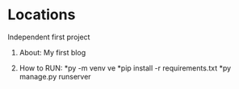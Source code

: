# Locations
Independent first project

1) About:
  My first blog

2) How to RUN:
  *py -m venv ve
  *pip install -r requirements.txt 
  *py manage.py runserver 
